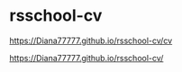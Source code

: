 # rsschool-cv
https://Diana77777.github.io/rsschool-cv/cv

https://Diana77777.github.io/rsschool-cv/
